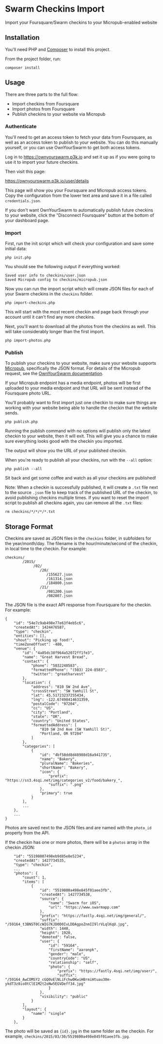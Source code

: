 Swarm Checkins Import
=====================

Import your Foursquare/Swarm checkins to your Micropub-enabled website


## Installation

You'll need PHP and [Composer](https://getcomposer.org) to install this project.

From the project folder, run:

```
composer install
```


## Usage

There are three parts to the full flow:

* Import checkins from Foursquare
* Import photos from Foursquare
* Publish checkins to your website via Micropub


### Authenticate

You'll need to get an access token to fetch your data from Foursquare, as well as an access token to publish to your website. You can do this manually yourself, or you can use OwnYourSwarm to get both access tokens.

Log in to <https://ownyourswarm.p3k.io> and set it up as if you were going to use it to import your future checkins.

Then visit this page:

<https://ownyourswarm.p3k.io/user/details>

This page will show you your Foursquare and Micropub access tokens. Copy the configuration from the lower text area and save it in a file called `credentials.json`.

If you don't want OwnYourSwarm to automatically publish future checkins to your website, click the "Disconnect Foursquare" button at the bottom of your dashboard page.


### Import

First, run the init script which will check your configuration and save some initial data:

```
php init.php
```

You should see the following output if everything worked:

```
Saved user info to checkins/user.json
Saved Micropub config to checkins/micropub.json
```

Now you can run the import script which will create JSON files for each of your Swarm checkins in the `checkins` folder.

```
php import-checkins.php
```

This will start with the most recent checkin and page back through your account until it can't find any more checkins.

Next, you'll want to download all the photos from the checkins as well. This will take considerably longer than the first import.

```
php import-photos.php
```


### Publish

To publish your checkins to your website, make sure your website supports [Micropub](https://micropub.net), specifically the JSON format. For details of the Micropub request, see the [OwnYourSwarm documentation](https://ownyourswarm.p3k.io/docs).

If your Micropub endpoint has a media endpoint, photos will be first uploaded to your media endpoint and that URL will be sent instead of the Foursquare photo URL.

You'll probably want to first import just one checkin to make sure things are working with your website being able to handle the checkin that the website sends.

```
php publish.php
```

Running the publish command with no options will publish only the latest checkin to your website, then it will exit. This will give you a chance to make sure everything looks good with the checkin you imported.

The output will show you the URL of your published checkin.

When you're ready to publish all your checkins, run with the `--all` option:

```
php publish --all
```

Sit back and get some coffee and watch as all your checkins are published!

Note: When a checkin is successfully published, it will create a `.txt` file next to the source `.json` file to keep track of the published URL of the checkin, to avoid publishing checkins multiple times. If you want to reset the import script to publish all checkins again, you can remove all the `.txt` files:

```
rm checkins/*/*/*/*.txt
```


## Storage Format

Checkins are saved as JSON files in the `checkins` folder, in subfolders for the year/month/day. The filename is the hour/minute/second of the checkin, in local time to the checkin. For example:

```
checkins/
        /2015/
             /02/
                /20/
                   /155627.json
                   /161314.json
                   /184800.json
                /21/
                   /081200.json
                   /082807.json
```

The JSON file is the exact API response from Foursquare for the checkin. For example:

```
{
    "id": "54e7c9ab498e77e63f4eb5c6",
    "createdAt": 1424476587,
    "type": "checkin",
    "entities": [],
    "shout": "Picking up food!",
    "timeZoneOffset": -480,
    "venue": {
        "id": "4a85dc38f964a52072ff1fe3",
        "name": "Great Harvest Bread",
        "contact": {
            "phone": "5032248583",
            "formattedPhone": "(503) 224-8583",
            "twitter": "greatharvest"
        },
        "location": {
            "address": "810 SW 2nd Ave",
            "crossStreet": "SW Yamhill St",
            "lat": 45.51723237255434,
            "lng": -122.67498414631359,
            "postalCode": "97204",
            "cc": "US",
            "city": "Portland",
            "state": "OR",
            "country": "United States",
            "formattedAddress": [
                "810 SW 2nd Ave (SW Yamhill St)",
                "Portland, OR 97204"
            ]
        },
        "categories": [
            {
                "id": "4bf58dd8d48988d16a941735",
                "name": "Bakery",
                "pluralName": "Bakeries",
                "shortName": "Bakery",
                "icon": {
                    "prefix": "https://ss3.4sqi.net/img/categories_v2/food/bakery_",
                    "suffix": ".png"
                },
                "primary": true
            }
        ],
        ...
    },
    ...
}
```

Photos are saved next to the JSON files and are named with the `photo_id` property from the API.

If the checkin has one or more photos, there will be a `photos` array in the checkin JSON:

```
    "id": "55198007498eb9d85e8e5234",
    "createdAt": 1427734535,
    "type": "checkin",
    ...
    "photos": {
        "count": 1,
        "items": [
            {
                "id": "5519800a498e845f01aee3fb",
                "createdAt": 1427734538,
                "source": {
                    "name": "Swarm for iOS",
                    "url": "https://www.swarmapp.com"
                },
                "prefix": "https://fastly.4sqi.net/img/general/",
                "suffix": "/59164_t3BNST0CcWIG7KJD0D0IvLDDAgpoZnmII9lrVLqlKqU.jpg",
                "width": 1440,
                "height": 1920,
                "demoted": false,
                "user": {
                    "id": "59164",
                    "firstName": "aaronpk",
                    "gender": "male",
                    "countryCode": "US",
                    "relationship": "self",
                    "photo": {
                        "prefix": "https://fastly.4sqi.net/img/user/",
                        "suffix": "/59164_AwCOMSY2_cGQ0vElNLiFchw0KwiHBrmiHtuau30m-ykdT3z8io8tClE1M2t2oNw5EGVDeff34.jpg"
                    }
                },
                "visibility": "public"
            }
        ],
        "layout": {
            "name": "single"
        }
    },
```

The photo will be saved as `{id}.jpg` in the same folder as the checkin. For example, `checkins/2015/03/30/5519800a498e845f01aee3fb.jpg`.

